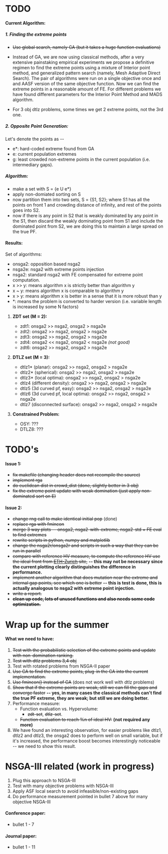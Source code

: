 TODO
=====

#### **Current Algorithm:**

##### **1. Finding the extreme points**

- ~~Use global search, namely GA (but it takes a huge function evaluations)~~

- Instead of GA, we are now using classical methods, after a very extensive painstaking empirical experiments we propose a definitive regimen to find the extreme points using a mixture of Interior point method, and generalized pattern search (namely, Mesh Adaptive Direct Search). The pair of algorithms were run on a single objective once and and AASF version of the same objective function. Now we can find the extreme points in a reasonable amount of FE. For different problems we have found different parameters for the Interior Point Method and MADS algorithm.

- For 3 obj dtlz problems, some times we get 2 extreme points, not the 3rd one.

##### **2. Opposite Point Generation:**
Let's denote the points as --

- e*: hard-coded extreme found from GA
- e: current population extremes
- g: least crowded non-extreme points in the current population (i.e. intermediary gaps).

##### *Algorithm:*
- make a set with S = {e U e*}
- apply non-domiated sorting on S
- now partition them into two sets, S = {S1, S2}; where S1 has all the points on front 1 and crowding distance of infinity, and rest of the points goes into S2.
- now if there is any point in S2 that is weakly dominated by any point in the S1, then discard the weakly dominating point from S1 and include the dominated point from S2, we are doing this to maintain a large spread on the true PF.

#### **Results:**

Set of algorithms: 

- onsga2: opposition based nsga2
- nsga2e: nsga2 with extreme points injection
- nsga2: standard nsga2 with FE compensated for extreme point computation. 
- x >> y: means algorithm x is strictly better than algorithm y
- x ~ y: means algorithm x is comparable to algorithm y
- x > y: means algorithm x is better in a sense that it is more robust than y
- *: means the problem is converted to harder version (i.e. variable length is increased by some N factors)

1. **ZDT set (M = 2):**
    - zdt1: onsga2 >> nsga2, onsga2 > nsga2e 
    - zdt2: onsga2 >> nsga2, onsga2 > nsga2e 
    - zdt3: onsga2 >> nsga2, onsga2 > nsga2e 
    - zdt4: onsga2 << nsga2, onsga2 < nsga2e *(not good)*
    - zdt6: onsga2 >> nsga2, onsga2 > nsga2e 

2. **DTLZ set (M = 3):**
   - dtlz1* (planar): onsga2 >> nsga2, onsga2 > nsga2e
   - dtlz2* (spherical): onsga2 >> nsga2, onsga2 > nsga2e
   - dtlz3* (local optima): onsga2 >> nsga2, onsga2 > nsga2e
   - dtlz4 (different density): onsga2 >> nsga2, onsga2 > nsga2e
   - dtlz5 (3d curved pf, easy): onsga2 >> nsga2, onsga2 > nsga2e
   - dtlz6 (3d curved pf, local optima): onsga2 >> nsga2, onsga2 > nsga2e
   - dtlz7 (disconnected surface): onsga2 >> nsga2, onsga2 > nsga2e
 
3. **Constrained Problem:**
   - OSY: ???
   - DTLZ8: ???

TODO's
=======

#### **Issue 1:**
* ~~fix makefile (changing header does not recompile the source)~~
* ~~implement rga~~
* ~~do euclidean dist in crowd_dist (done, slightly better in 3 obj)~~
* ~~fix the extreme point update with weak domination (just apply non-dominated sort on E)~~

#### **Issue 2:**
* ~~change rng call to make identical initial pop~~ (done)
* ~~replace rga with fmincon~~
* ~~merge 3 way plots -- onsga2, nsga2-with-extreme, nsga2-std + FE eval to find extremes~~
* ~~rewrite scripts in python, numpy and matplotlib~~
* ~~change the nsga2r/onsga2r and scripts in such a way that they can be run in parallel~~
* ~~compare with reference HV measure, to compute the reference HV use the ideal front from [ETH-Zurich](http://people.ee.ethz.ch/~sop/download/supplementary/testproblems/zdt1/index.php) site,~~ **-- this may not be necessary since the current plotting clearly distinguishes the difference in performance.**
* ~~implement another algorithm that does mutation near the extreme and internal gap points, see which one is better~~ **-- this is test is done, this is actually analogous to nsga2 with extreme point injection.**
* ~~write a report.~~
* ~~**clean up code, lots of unused functions and also needs some code optimization.**~~

Wrap up for the summer
====================

#### What we need to have:
1. ~~Test with the probabilistic selection of the extreme points and update with non-domination ranking.~~
2. ~~Test with dtlz problems 3,4 obj~~
4. Test with rotated problems from NSGA-II paper
5. ~~Use GA to find the extreme points, plug-in the GA into the current implementation.~~
6. ~~Use fmincon() instead of GA~~ (does not work well with dtlz problems)
7. ~~Show that if the extreme points are weak, still we can fill the gaps and converge faster~~ **-- yes, in many cases the classical methods can't find the true PF extreme, they are weak; but still we are doing better.**
8. Performance measure:
	* Function evaluation vs. Hypervolume:
		- ~~zdt-set~~, ~~dtlz-set~~.
	* ~~Function evaluation to reach %n of ideal HV:~~ **(not required any more)**
9. We have found an interesting observation, for easier problems like dtlz1, dtlz2 and dtlz3, the onsga2 does to perform well on small variable, but if it's increased, the performance boost becomes interestingly noticeable -- we need to show this result.

NSGA-III related (work in progress)
=============================

1. Plug this approach to NSGA-III
2. Test with many objective problems with NSGA-III 
3. Apply ASF local search to avoid infeasible/non-existing gaps
4. Do performance measurement pointed in bullet 7 above for many objective NSGA-III

#### **Conference paper:**
- bullet 1 - 7

#### **Journal paper:**
- bullet 1 - 11
